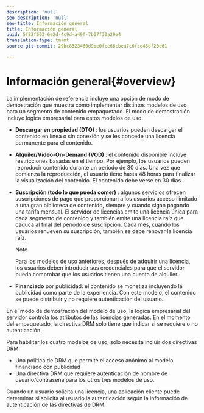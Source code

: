 ```yaml
---
description: 'null'
seo-description: 'null'
seo-title: Información general
title: Información general
uuid: 5f82f603-6e2d-4c9d-a49f-7b07f30a29e4
translation-type: tm+mt
source-git-commit: 29bc8323460d9be0fce66cbea7c6fce46df20d61

---
```



# Información general{#overview}

La implementación de referencia incluye una opción de modo de demostración que muestra cómo implementar distintos modelos de uso para un segmento de contenido empaquetado. El modo de demostración incluye lógica empresarial para estos modelos de uso:

* **Descargar en propiedad (DTO)** : los usuarios pueden descargar el contenido en línea o sin conexión y se les concede una licencia permanente para el contenido.
* **Alquiler/Video-On-Demand (VOD)** : el contenido disponible incluye restricciones basadas en el tiempo. Por ejemplo, los usuarios pueden reproducir contenido durante un período de 30 días. Una vez que comienza la reproducción, el usuario tiene hasta 48 horas para finalizar la visualización del contenido. El contenido debe verse en 30 días.
* **Suscripción (todo lo que pueda comer)** : algunos servicios ofrecen suscripciones de pago que proporcionan a los usuarios acceso ilimitado a una gran biblioteca de contenido, siempre y cuando sigan pagando una tarifa mensual. El servidor de licencias emite una licencia única para cada segmento de contenido y también emite una licencia raíz que caduca al final del período de suscripción. Cada mes, cuando los usuarios renueven su suscripción, también se debe renovar la licencia raíz.

   >[!NOTE]
   >
   >Para los modelos de uso anteriores, después de adquirir una licencia, los usuarios deben introducir sus credenciales para que el servidor pueda comprobar que los usuarios tienen una cuenta de alquiler.

* **Financiado** por publicidad: el contenido se monetiza incluyendo la publicidad como parte de la experiencia. Con este modelo, el contenido se puede distribuir y no requiere autenticación del usuario.

En el modo de demostración del modelo de uso, la lógica empresarial del servidor controla los atributos de las licencias generadas. En el momento del empaquetado, la directiva DRM solo tiene que indicar si se requiere o no autenticación.

Para habilitar los cuatro modelos de uso, solo necesita incluir dos directivas DRM:

* Una política de DRM que permite el acceso anónimo al modelo financiado con publicidad
* Una directiva DRM que requiere autenticación de nombre de usuario/contraseña para los otros tres modelos de uso.

Cuando un usuario solicita una licencia, una aplicación cliente puede determinar si solicita al usuario la autenticación según la información de autenticación de las directivas de DRM.
